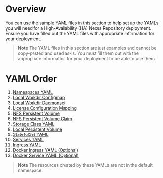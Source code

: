 <!--

    Sonatype Nexus (TM) Open Source Version
    Copyright (c) 2008-present Sonatype, Inc.
    All rights reserved. Includes the third-party code listed at http://links.sonatype.com/products/nexus/oss/attributions.

    This program and the accompanying materials are made available under the terms of the Eclipse Public License Version 1.0,
    which accompanies this distribution and is available at http://www.eclipse.org/legal/epl-v10.html.

    Sonatype Nexus (TM) Professional Version is available from Sonatype, Inc. "Sonatype" and "Sonatype Nexus" are trademarks
    of Sonatype, Inc. Apache Maven is a trademark of the Apache Software Foundation. M2eclipse is a trademark of the
    Eclipse Foundation. All other trademarks are the property of their respective owners.

-->

# Overview
You can use the sample YAML files in this section to help set up the YAMLs you will need for a High-Availability (HA) Nexus Repository deployment. 
Ensure you have filled out the YAML files with appropriate information for your deployment.

> **Note** The YAML files in this section are just examples and cannot be copy-pasted and used as-is. You must fill them out with the appropriate information for your deployment to be able to use them.

# YAML Order

1. [Namespaces YAML](https://github.com/sonatype/nxrm3-ha-repository/blob/main/sample-on-prem-ha-yamls/onprem-ha-namespaces.yaml)
2. [Local Workdir Configmap](https://github.com/sonatype/nxrm3-ha-repository/blob/main/sample-on-prem-ha-yamls/onprem-ha-nexus-data-local-workdir-configmap.yaml)
3. [Local Workdir Daemonset](https://github.com/sonatype/nxrm3-ha-repository/blob/main/sample-on-prem-ha-yamls/onprem-ha-nexus-data-local-workdir-daemonset.yaml)
4. [License Configuration Mapping](https://github.com/sonatype/nxrm3-ha-repository/blob/main/sample-on-prem-ha-yamls/onprem-ha-license-config-mapping.yaml)
5. [NFS Persistent Volume](https://github.com/sonatype/nxrm3-ha-repository/blob/main/sample-on-prem-ha-yamls/onprem-ha-blobs-nfs-persistent-volume.yaml)
6. [NFS Persistent Volume Claim](https://github.com/sonatype/nxrm3-ha-repository/blob/main/sample-on-prem-ha-yamls/onprem-ha-blobs-nfs-persistent-volume-claim.yaml)
7. [Storage Class YAML](https://github.com/sonatype/nxrm3-ha-repository/blob/main/sample-on-prem-ha-yamls/onprem-ha-storage-class.yaml)
8. [Local Persistent Volume](https://github.com/sonatype/nxrm3-ha-repository/blob/main/sample-on-prem-ha-yamls/onprem-ha-nexus-data-local-persistent-volume.yaml)
9. [StatefulSet YAML](https://github.com/sonatype/nxrm3-ha-repository/blob/main/sample-on-prem-ha-yamls/onprem-ha-statefulset.yaml)
10. [Services YAML](https://github.com/sonatype/nxrm3-ha-repository/blob/main/sample-on-prem-ha-yamls/onprem-ha-services.yaml)
11. [Ingress YAML](https://github.com/sonatype/nxrm3-ha-repository/blob/main/sample-on-prem-ha-yamls/onprem-ha-ingress.yaml)
12. [Docker Ingress YAML (Optional)](https://github.com/sonatype/nxrm3-ha-repository/blob/main/sample-on-prem-ha-yamls/onprem-ha-docker-ingress.yaml)
13. [Docker Service YAML (Optional)](https://github.com/sonatype/nxrm3-ha-repository/blob/main/sample-on-prem-ha-yamls/onprem-ha-docker-service.yaml)

> **Note** The resources created by these YAMLs are not in the default namespace.

